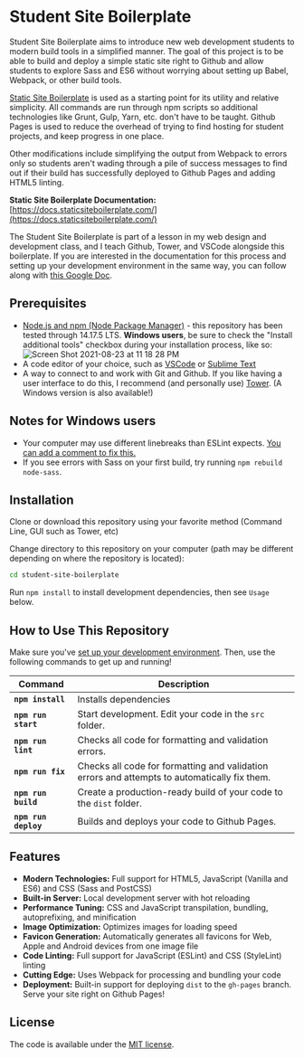 # Student Site Boilerplate

Student Site Boilerplate aims to introduce new web development students to
modern build tools in a simplified manner. The goal of this project is to
be able to build and deploy a simple static site right to Github and allow
students to explore Sass and ES6 without worrying about setting up Babel,
Webpack, or other build tools.

[Static Site Boilerplate](http://staticsiteboilerplate.com//) is used as a
starting point for its utility and relative simplicity. All commands are run
through npm scripts so additional technologies like Grunt, Gulp, Yarn, etc.
don't have to be taught. Github Pages is used to reduce the overhead of trying
to find hosting for student projects, and keep progress in one place.

Other modifications include simplifying the output from Webpack to errors
only so students aren't wading through a pile of success messages to find
out if their build has successfully deployed to Github Pages and adding HTML5
linting.

**Static Site Boilerplate Documentation:** [https://docs.staticsiteboilerplate.com/](https://docs.staticsiteboilerplate.com/)

The Student Site Boilerplate is part of a lesson in my web design and development class,
and I teach Github, Tower, and VSCode alongside this boilerplate. If you are interested
in the documentation for this process and setting up your development environment in the
same way, you can follow along with [this Google Doc](https://docs.google.com/document/d/14usTx6c1L1MwSjRvwtk4spz40EDgHV50_53kKAiHzcM/edit?usp=sharing).

## Prerequisites

- [Node.js and npm (Node Package Manager)](https://nodejs.org/en/) - this repository has been tested through 14.17.5 LTS. **Windows users**, be sure to check the "Install additional tools" checkbox during your installation process, like so: ![Screen Shot 2021-08-23 at 11 18 28 PM](https://user-images.githubusercontent.com/1828613/130550518-cca0a33c-3522-4e9c-97ef-9d2d3b20fba0.png)
- A code editor of your choice, such as [VSCode](https://code.visualstudio.com/) or [Sublime Text](https://www.sublimetext.com/)
- A way to connect to and work with Git and Github. If you like having a user interface to do this, I recommend (and personally use) [Tower](https://www.git-tower.com/students/mac). (A Windows version is also available!)

## Notes for Windows users

- Your computer may use different linebreaks than ESLint expects. [You can add a comment to fix this.](https://stackoverflow.com/questions/37826449/expected-linebreaks-to-be-lf-but-found-crlf-linebreak-style)
- If you see errors with Sass on your first build, try running `npm rebuild node-sass`.

## Installation

Clone or download this repository using your favorite method (Command Line, GUI such as Tower, etc)

Change directory to this repository on your computer (path may be different depending on where the repository is located):

 ```bash
cd student-site-boilerplate
 ```

Run `npm install` to install development dependencies, then see `Usage` below.

## How to Use This Repository

Make sure you've [set up your development environment](https://docs.google.com/document/d/14usTx6c1L1MwSjRvwtk4spz40EDgHV50_53kKAiHzcM/edit?usp=sharing). Then, use the following commands to get up and running!

| Command | Description |
| --- | --- |
| **`npm install`** | Installs dependencies |
| **`npm run start`** | Start development. Edit your code in the `src` folder. |
| **`npm run lint`** | Checks all code for formatting and validation errors. |
| **`npm run fix`** | Checks all code for formatting and validation errors and attempts to automatically fix them. |
| **`npm run build`** | Create a production-ready build of your code to the `dist` folder. |
| **`npm run deploy`** | Builds and deploys your code to Github Pages. |

## Features

* **Modern Technologies:** Full support for HTML5, JavaScript (Vanilla and ES6) and CSS (Sass and PostCSS)
* **Built-in Server:** Local development server with hot reloading
* **Performance Tuning:** CSS and JavaScript transpilation, bundling, autoprefixing, and minification
* **Image Optimization:** Optimizes images for loading speed
* **Favicon Generation:** Automatically generates all favicons for Web, Apple and Android devices from one image file
* **Code Linting:** Full support for JavaScript (ESLint) and CSS (StyleLint) linting
* **Cutting Edge:** Uses Webpack for processing and bundling your code
* **Deployment:** Built-in support for deploying `dist` to the `gh-pages` branch. Serve your site right on Github Pages!

## License

The code is available under the [MIT license](LICENSE).
